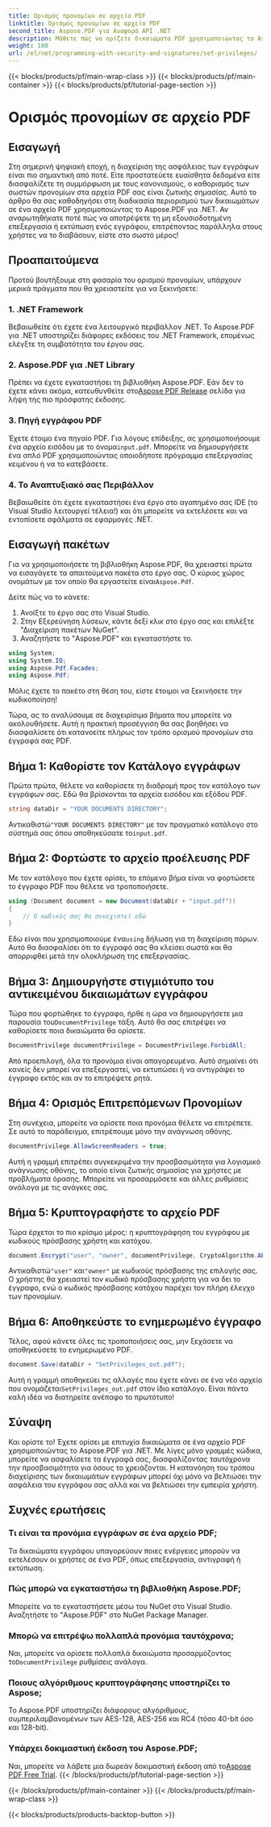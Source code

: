 ```yaml
---
title: Ορισμός προνομίων σε αρχείο PDF
linktitle: Ορισμός προνομίων σε αρχείο PDF
second_title: Aspose.PDF για Αναφορά API .NET
description: Μάθετε πώς να ορίζετε δικαιώματα PDF χρησιμοποιώντας το Aspose.PDF για .NET με αυτόν τον αναλυτικό οδηγό. Ασφαλίστε τα έγγραφά σας αποτελεσματικά.
weight: 100
url: /el/net/programming-with-security-and-signatures/set-privileges/
---
```


{{< blocks/products/pf/main-wrap-class >}}
{{< blocks/products/pf/main-container >}}
{{< blocks/products/pf/tutorial-page-section >}}

# Ορισμός προνομίων σε αρχείο PDF

## Εισαγωγή

Στη σημερινή ψηφιακή εποχή, η διαχείριση της ασφάλειας των εγγράφων είναι πιο σημαντική από ποτέ. Είτε προστατεύετε ευαίσθητα δεδομένα είτε διασφαλίζετε τη συμμόρφωση με τους κανονισμούς, ο καθορισμός των σωστών προνομίων στα αρχεία PDF σας είναι ζωτικής σημασίας. Αυτό το άρθρο θα σας καθοδηγήσει στη διαδικασία περιορισμού των δικαιωμάτων σε ένα αρχείο PDF χρησιμοποιώντας το Aspose.PDF για .NET. Αν αναρωτηθήκατε ποτέ πώς να αποτρέψετε τη μη εξουσιοδοτημένη επεξεργασία ή εκτύπωση ενός εγγράφου, επιτρέποντας παράλληλα στους χρήστες να το διαβάσουν, είστε στο σωστό μέρος!

## Προαπαιτούμενα

Προτού βουτήξουμε στη φασαρία του ορισμού προνομίων, υπάρχουν μερικά πράγματα που θα χρειαστείτε για να ξεκινήσετε:

### 1. .NET Framework

Βεβαιωθείτε ότι έχετε ένα λειτουργικό περιβάλλον .NET. Το Aspose.PDF για .NET υποστηρίζει διάφορες εκδόσεις του .NET Framework, επομένως ελέγξτε τη συμβατότητα του έργου σας.

### 2. Aspose.PDF για .NET Library

 Πρέπει να έχετε εγκαταστήσει τη βιβλιοθήκη Aspose.PDF. Εάν δεν το έχετε κάνει ακόμα, κατευθυνθείτε στο[Aspose PDF Release](https://releases.aspose.com/pdf/net/) σελίδα για λήψη της πιο πρόσφατης έκδοσης.

### 3. Πηγή εγγράφου PDF

 Έχετε έτοιμο ένα πηγαίο PDF. Για λόγους επίδειξης, ας χρησιμοποιήσουμε ένα αρχείο εισόδου με το όνομα`input.pdf`. Μπορείτε να δημιουργήσετε ένα απλό PDF χρησιμοποιώντας οποιοδήποτε πρόγραμμα επεξεργασίας κειμένου ή να το κατεβάσετε.

### 4. Το Αναπτυξιακό σας Περιβάλλον

Βεβαιωθείτε ότι έχετε εγκαταστήσει ένα έργο στο αγαπημένο σας IDE (το Visual Studio λειτουργεί τέλεια!) και ότι μπορείτε να εκτελέσετε και να εντοπίσετε σφάλματα σε εφαρμογές .NET.

## Εισαγωγή πακέτων

 Για να χρησιμοποιήσετε τη βιβλιοθήκη Aspose.PDF, θα χρειαστεί πρώτα να εισαγάγετε τα απαιτούμενα πακέτα στο έργο σας. Ο κύριος χώρος ονομάτων με τον οποίο θα εργαστείτε είναι`Aspose.Pdf`.

Δείτε πώς να το κάνετε:

1. Ανοίξτε το έργο σας στο Visual Studio.
2. Στην Εξερεύνηση λύσεων, κάντε δεξί κλικ στο έργο σας και επιλέξτε "Διαχείριση πακέτων NuGet".
3. Αναζητήστε το "Aspose.PDF" και εγκαταστήστε το.

```csharp
using System;
using System.IO;
using Aspose.Pdf.Facades;
using Aspose.Pdf;
```

Μόλις έχετε το πακέτο στη θέση του, είστε έτοιμοι να ξεκινήσετε την κωδικοποίηση!

Τώρα, ας το αναλύσουμε σε διαχειρίσιμα βήματα που μπορείτε να ακολουθήσετε. Αυτή η πρακτική προσέγγιση θα σας βοηθήσει να διασφαλίσετε ότι κατανοείτε πλήρως τον τρόπο ορισμού προνομίων στα έγγραφά σας PDF.

## Βήμα 1: Καθορίστε τον Κατάλογο εγγράφων

Πρώτα πρώτα, θέλετε να καθορίσετε τη διαδρομή προς τον κατάλογο των εγγράφων σας. Εδώ θα βρίσκονται τα αρχεία εισόδου και εξόδου PDF.

```csharp
string dataDir = "YOUR DOCUMENTS DIRECTORY";
```
 Αντικαθιστώ`"YOUR DOCUMENTS DIRECTORY"` με τον πραγματικό κατάλογο στο σύστημά σας όπου αποθηκεύσατε το`input.pdf`.

## Βήμα 2: Φορτώστε το αρχείο προέλευσης PDF

Με τον κατάλογο που έχετε ορίσει, το επόμενο βήμα είναι να φορτώσετε το έγγραφο PDF που θέλετε να τροποποιήσετε.

```csharp
using (Document document = new Document(dataDir + "input.pdf"))
{
    // Ο κωδικός σας θα συνεχιστεί εδώ
}
```
 Εδώ είναι που χρησιμοποιούμε ένα`using` δήλωση για τη διαχείριση πόρων. Αυτό θα διασφαλίσει ότι το έγγραφό σας θα κλείσει σωστά και θα απορριφθεί μετά την ολοκλήρωση της επεξεργασίας.

## Βήμα 3: Δημιουργήστε στιγμιότυπο του αντικειμένου δικαιωμάτων εγγράφου

Τώρα που φορτώθηκε το έγγραφο, ήρθε η ώρα να δημιουργήσετε μια παρουσία του`DocumentPrivilege` τάξη. Αυτό θα σας επιτρέψει να καθορίσετε ποια δικαιώματα θα ορίσετε.

```csharp
DocumentPrivilege documentPrivilege = DocumentPrivilege.ForbidAll;
```
Από προεπιλογή, όλα τα προνόμια είναι απαγορευμένα. Αυτό σημαίνει ότι κανείς δεν μπορεί να επεξεργαστεί, να εκτυπώσει ή να αντιγράψει το έγγραφο εκτός και αν το επιτρέψετε ρητά.

## Βήμα 4: Ορισμός Επιτρεπόμενων Προνομίων

Στη συνέχεια, μπορείτε να ορίσετε ποια προνόμια θέλετε να επιτρέπετε. Σε αυτό το παράδειγμα, επιτρέπουμε μόνο την ανάγνωση οθόνης.

```csharp
documentPrivilege.AllowScreenReaders = true;
```
Αυτή η γραμμή επιτρέπει συγκεκριμένα την προσβασιμότητα για λογισμικό ανάγνωσης οθόνης, το οποίο είναι ζωτικής σημασίας για χρήστες με προβλήματα όρασης. Μπορείτε να προσαρμόσετε και άλλες ρυθμίσεις ανάλογα με τις ανάγκες σας.

## Βήμα 5: Κρυπτογραφήστε το αρχείο PDF

Τώρα έρχεται το πιο κρίσιμο μέρος: η κρυπτογράφηση του εγγράφου με κωδικούς πρόσβασης χρήστη και κατόχου.

```csharp
document.Encrypt("user", "owner", documentPrivilege, CryptoAlgorithm.AESx128, false);
```
 Αντικαθιστώ`"user"` και`"owner"` με κωδικούς πρόσβασης της επιλογής σας. Ο χρήστης θα χρειαστεί τον κωδικό πρόσβασης χρήστη για να δει το έγγραφο, ενώ ο κωδικός πρόσβασης κατόχου παρέχει τον πλήρη έλεγχο των προνομίων. 

## Βήμα 6: Αποθηκεύστε το ενημερωμένο έγγραφο

Τέλος, αφού κάνετε όλες τις τροποποιήσεις σας, μην ξεχάσετε να αποθηκεύσετε το ενημερωμένο PDF.

```csharp
document.Save(dataDir + "SetPrivileges_out.pdf");
```
 Αυτή η γραμμή αποθηκεύει τις αλλαγές που έχετε κάνει σε ένα νέο αρχείο που ονομάζεται`SetPrivileges_out.pdf` στον ίδιο κατάλογο. Είναι πάντα καλή ιδέα να διατηρείτε ανέπαφο το πρωτότυπο!

## Σύναψη

Και ορίστε το! Έχετε ορίσει με επιτυχία δικαιώματα σε ένα αρχείο PDF χρησιμοποιώντας το Aspose.PDF για .NET. Με λίγες μόνο γραμμές κώδικα, μπορείτε να ασφαλίσετε τα έγγραφά σας, διασφαλίζοντας ταυτόχρονα την προσβασιμότητα για όσους το χρειάζονται. Η κατανόηση του τρόπου διαχείρισης των δικαιωμάτων εγγράφων μπορεί όχι μόνο να βελτιώσει την ασφάλεια του εγγράφου σας αλλά και να βελτιώσει την εμπειρία χρήστη. 

## Συχνές ερωτήσεις

### Τι είναι τα προνόμια εγγράφων σε ένα αρχείο PDF;  
Τα δικαιώματα εγγράφου υπαγορεύουν ποιες ενέργειες μπορούν να εκτελέσουν οι χρήστες σε ένα PDF, όπως επεξεργασία, αντιγραφή ή εκτύπωση.

### Πώς μπορώ να εγκαταστήσω τη βιβλιοθήκη Aspose.PDF;  
Μπορείτε να το εγκαταστήσετε μέσω του NuGet στο Visual Studio. Αναζητήστε το "Aspose.PDF" στο NuGet Package Manager.

### Μπορώ να επιτρέψω πολλαπλά προνόμια ταυτόχρονα;  
Ναι, μπορείτε να ορίσετε πολλαπλά δικαιώματα προσαρμόζοντας το`DocumentPrivilege` ρυθμίσεις ανάλογα.

### Ποιους αλγόριθμους κρυπτογράφησης υποστηρίζει το Aspose;  
Το Aspose.PDF υποστηρίζει διάφορους αλγόριθμους, συμπεριλαμβανομένων των AES-128, AES-256 και RC4 (τόσο 40-bit όσο και 128-bit).

### Υπάρχει δοκιμαστική έκδοση του Aspose.PDF;  
 Ναι, μπορείτε να λάβετε μια δωρεάν δοκιμαστική έκδοση από το[Aspose PDF Free Trial](https://releases.aspose.com/).
{{< /blocks/products/pf/tutorial-page-section >}}

{{< /blocks/products/pf/main-container >}}
{{< /blocks/products/pf/main-wrap-class >}}

{{< blocks/products/products-backtop-button >}}
